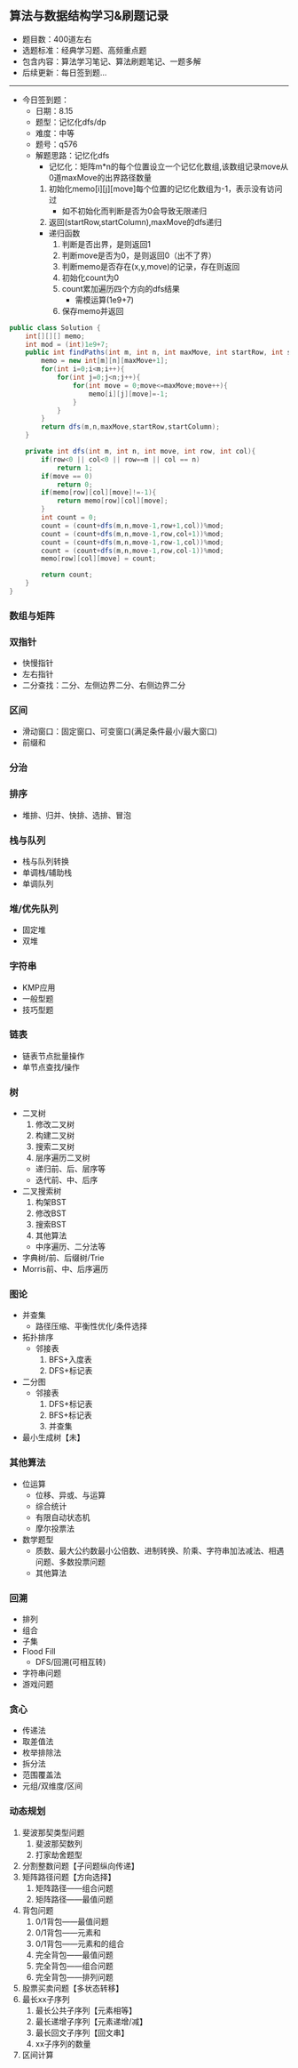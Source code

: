 ## 算法与数据结构学习&刷题记录
- 题目数：400道左右
- 选题标准：经典学习题、高频重点题
- 包含内容：算法学习笔记、算法刷题笔记、一题多解
- 后续更新：每日签到题...
    
---
- 今日签到题：
    - 日期：8.15
    - 题型：记忆化dfs/dp
    - 难度：中等
    - 题号：q576
    - 解题思路：记忆化dfs
        - 记忆化：矩阵m*n的每个位置设立一个记忆化数组,该数组记录move从0道maxMove的出界路径数量
        1. 初始化memo[i][j][move]每个位置的记忆化数组为-1，表示没有访问过
            - 如不初始化而判断是否为0会导致无限递归
        2. 返回(startRow,startColumn),maxMove的dfs递归
        - 递归函数
            1. 判断是否出界，是则返回1
            2. 判断move是否为0，是则返回0（出不了界）
            3. 判断memo是否存在(x,y,move)的记录，存在则返回
            4. 初始化count为0
            5. count累加遍历四个方向的dfs结果
                - 需模运算(1e9+7)
            6. 保存memo并返回
```java
public class Solution {
    int[][][] memo;
    int mod = (int)1e9+7;
    public int findPaths(int m, int n, int maxMove, int startRow, int startColumn) {
        memo = new int[m][n][maxMove+1];
        for(int i=0;i<m;i++){
            for(int j=0;j<n;j++){
                for(int move = 0;move<=maxMove;move++){
                    memo[i][j][move]=-1;
                }
            }
        }
        return dfs(m,n,maxMove,startRow,startColumn);
    }

    private int dfs(int m, int n, int move, int row, int col){
        if(row<0 || col<0 || row==m || col == n)
            return 1;
        if(move == 0)
            return 0;
        if(memo[row][col][move]!=-1){
            return memo[row][col][move];
        }
        int count = 0;
        count = (count+dfs(m,n,move-1,row+1,col))%mod;
        count = (count+dfs(m,n,move-1,row,col+1))%mod;
        count = (count+dfs(m,n,move-1,row-1,col))%mod;
        count = (count+dfs(m,n,move-1,row,col-1))%mod;
        memo[row][col][move] = count;

        return count;
    }
}
```

### 数组与矩阵
### 双指针
- 快慢指针
- 左右指针
- 二分查找：二分、左侧边界二分、右侧边界二分

### 区间
- 滑动窗口：固定窗口、可变窗口(满足条件最小/最大窗口)
- 前缀和

### 分治
### 排序
- 堆排、归并、快排、选排、冒泡

### 栈与队列

- 栈与队列转换
- 单调栈/辅助栈
- 单调队列

### 堆/优先队列

- 固定堆
- 双堆

### 字符串

- KMP应用
- 一般型题
- 技巧型题

### 链表

- 链表节点批量操作
- 单节点查找/操作

### 树

- 二叉树
  1. 修改二叉树
  2. 构建二叉树
  3. 搜索二叉树
  4. 层序遍历二叉树
  - 递归前、后、层序等
  - 迭代前、中、后序
- 二叉搜索树
  1. 构架BST
  2. 修改BST
  3. 搜索BST
  4. 其他算法
    - 中序遍历、二分法等
- 字典树/前、后缀树/Trie
- Morris前、中、后序遍历

### 图论

- 并查集
    - 路径压缩、平衡性优化/条件选择
- 拓扑排序
    - 邻接表
        1. BFS+入度表
        2. DFS+标记表
- 二分图
    - 邻接表
        1. DFS+标记表
        2. BFS+标记表
        3. 并查集
- 最小生成树【未】

### 其他算法

- 位运算
    - 位移、异或、与运算
    - 综合统计
    - 有限自动状态机
    - 摩尔投票法
- 数学题型
    - 质数、最大公约数最小公倍数、进制转换、阶乘、字符串加法减法、相遇问题、多数投票问题
    - 其他算法

### 回溯

- 排列
- 组合
- 子集
- Flood Fill
    - DFS/回溯(可相互转)
- 字符串问题
- 游戏问题

### 贪心

- 传递法
- 取差值法
- 枚举排除法
- 拆分法
- 范围覆盖法
- 元组/双维度/区间

### 动态规划

1. 斐波那契类型问题
    1. 斐波那契数列
    2. 打家劫舍题型
2. 分割整数问题【子问题纵向传递】
3. 矩阵路径问题【方向选择】
    1. 矩阵路径——组合问题
    2. 矩阵路径——最值问题
4. 背包问题
    1. 0/1背包——最值问题
    2. 0/1背包——元素和
    3. 0/1背包——元素和的组合
    4. 完全背包——最值问题
    5. 完全背包——组合问题
    6. 完全背包——排列问题
5. 股票买卖问题【多状态转移】
6. 最长xx子序列
    1. 最长公共子序列【元素相等】
    2. 最长递增子序列【元素递增/减】
    3. 最长回文子序列【回文串】
    4. xx子序列的数量
7. 区间计算
